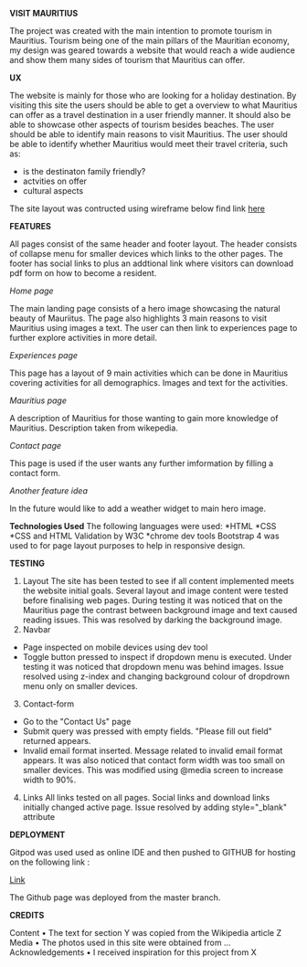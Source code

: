 **VISIT MAURITIUS**

The project was created with the main intention to promote tourism in Mauritius. 
Tourism being one of the main pillars of the Mauritian economy, my design was geared towards a website
that would reach a wide audience and show them many sides of tourism that Mauritius can offer. 


**UX**

The website is mainly for those who are looking for a holiday destination.
By visiting this site the users should be able to get a overview to what Mauritius can offer as a travel destination
in a user friendly manner.
It should also be able to showcase other aspects of tourism besides beaches.
The user should be able to identify main reasons to visit Mauritius.
The user should be able to identify whether Mauritius would meet their travel criteria, such as:
- is the destinaton family friendly?
- actvities on offer
- cultural aspects

The site layout was contructed using wireframe below find link [here](linkhttps://github.com/zahur76/MilestoneProject1/blob/master/wireframe.pdf)


**FEATURES**

All pages consist of the same header and footer layout. The header consists of collapse menu 
for smaller devices which links to the other pages.
The footer has social links to plus an addtional link where visitors can download pdf form
on how to become a resident.

*Home page*

The main landing page consists of a hero image showcasing the natural beauty of Mauriitus.
The page also highlights 3 main reasons to visit Mauritius using images a text. The user can then link to 
experiences page to further explore activities in more detail.

*Experiences page*

This page has a layout of 9 main activities which can be done in Mauritius covering activities 
for all demographics. Images and text for the activities.


*Mauritius page*

A description of Mauritius for those wanting to gain more knowledge of Mauritius. Description 
taken from wikepedia.

*Contact page*

This page is used if the user wants any further imformation by filling a contact form.

*Another feature idea*

In the future would like to add a weather widget to main hero image.


**Technologies Used**
The following languages were used: 
*HTML
*CSS 
*CSS and HTML Validation by W3C
*chrome dev tools
Bootstrap 4 was used to for page layout purposes to help in responsive design.

**TESTING**

1. Layout
The site has been tested to see if all content implemented meets the website initial goals. Several layout and image content 
were tested before finalising web pages.
During testing it was noticed that on the Mauritius page the contrast between background image and text caused reading issues.
This was resolved by darking the background image.
2. Navbar
- Page inspected on mobile devices using dev tool
- Toggle button pressed to inspect if dropdown menu is executed.
Under testing it was noticed that dropdown menu was behind images. Issue resolved using z-index and changing background colour
of dropdrown menu only on smaller devices.
3. Contact-form
- Go to the "Contact Us" page
- Submit query was pressed with empty fields. "Please fill out field" returned appears.
- Invalid email format inserted. Message related to invalid email format appears.
It was also noticed that contact form width was too small on smaller devices. This was modified using 
@media screen to increase width to 90%.
4. Links 
All links tested on all pages.
Social links and download links initially changed active page. Issue resolved by adding style="_blank" attribute


**DEPLOYMENT**

Gitpod was used used as online IDE and then pushed to GITHUB for hosting on the following link :

[Link](https://zahur76.github.io/MilestoneProject1/)

The Github page was deployed from the master branch.


**CREDITS**

Content
•	The text for section Y was copied from the Wikipedia article Z
Media
•	The photos used in this site were obtained from ...
Acknowledgements
•	I received inspiration for this project from X
